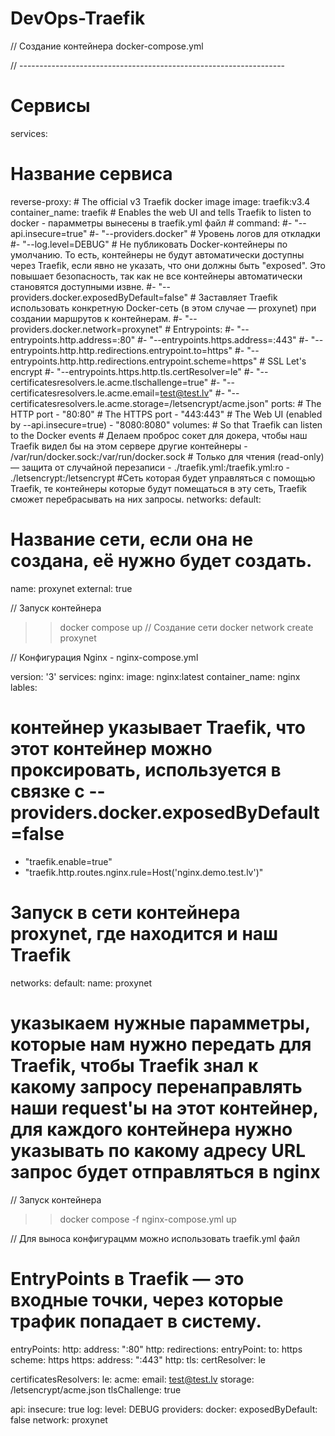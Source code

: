 # DevOps-Traefik


// Создание контейнера
docker-compose.yml


// ------------------------------------------------------------------


# Сервисы
services:
  # Название сервиса 
  reverse-proxy:
    # The official v3 Traefik docker image
    image: traefik:v3.4
    container_name: traefik
    # Enables the web UI and tells Traefik to listen to docker - парамметры вынесены в traefik.yml файл
    # command: 
      #- "--api.insecure=true" 
      #- "--providers.docker"
      # Уровень логов для откладки
      #- "--log.level=DEBUG"
      # Не публиковать Docker-контейнеры по умолчанию. То есть, контейнеры не будут автоматически доступны через Traefik, если явно не указать, что они должны быть "exposed". Это повышает безопасность, так как не все контейнеры автоматически становятся доступными извне.
      #- "--providers.docker.exposedByDefault=false"
      # Заставляет Traefik использовать конкретную Docker-сеть (в этом случае — proxynet) при создании маршрутов к контейнерам.
      #- "--providers.docker.network=proxynet"
      # Entrypoints:
      #- "--entrypoints.http.address=:80"
      #- "--entrypoints.https.address=:443"
      #- "--entrypoints.http.http.redirections.entrypoint.to=https"
      #- "--entrypoints.http.http.redirections.entrypoint.scheme=https"
      # SSL Let's encrypt
      #- "--entrypoints.https.http.tls.certResolver=le"
      #- "--certificatesresolvers.le.acme.tlschallenge=true"
      #- "--certificatesresolvers.le.acme.email=test@test.lv"
      #- "--certificatesresolvers.le.acme.storage=/letsencrypt/acme.json"
    ports:
      # The HTTP port
      - "80:80"
        # The HTTPS port
      - "443:443"
      # The Web UI (enabled by --api.insecure=true)
      - "8080:8080"
    volumes:
      # So that Traefik can listen to the Docker events
      # Делаем проброс сокет для докера, чтобы наш Traefik видел бы на этом сервере другие контейнеры
      - /var/run/docker.sock:/var/run/docker.sock
      # Только для чтения (read-only) — защита от случайной перезаписи
      - ./traefik.yml:/traefik.yml:ro
      - ./letsencrypt:/letsencrypt
#Сеть которая будет управляться с помощью Traefik, те контейнеры которые будут помещаться в эту сеть, Traefik сможет перебрасывать на них запросы.
networks:
 default:
  # Название сети, если она не создана, её нужно будет создать.
  name: proxynet
  external: true

// Запуск контейнера
>> docker compose up
// Создание сети
>> docker network create proxynet




// Конфигурация Nginx - nginx-compose.yml

version: '3'
services:
 nginx:
  image: nginx:latest
  container_name: nginx
  lables:
   # контейнер указывает Traefik, что этот контейнер можно проксировать, используется в связке с --providers.docker.exposedByDefault=false
   - "traefik.enable=true"
   - "traefik.http.routes.nginx.rule=Host('nginx.demo.test.lv')"
# Запуск в сети контейнера proxynet, где находится и наш Traefik
networks:
 default:
  name: proxynet

# указыкаем нужные парамметры, которые нам нужно передать для Traefik, чтобы Traefik знал к какому запросу перенаправлять наши request'ы на этот контейнер, для каждого контейнера нужно указывать по какому адресу URL запрос будет отправляться в nginx

// Запуск контейнера 
>> docker compose -f nginx-compose.yml up



// Для выноса конфигурацмм можно использовать traefik.yml файл
# EntryPoints в Traefik — это входные точки, через которые трафик попадает в систему.
entryPoints:
 http:
  address: ":80"
  http:
   redirections:
    entryPoint:
     to: https
     scheme: https
 https:
  address: ":443"
  http:
    tls:
     certResolver: le
     
certificatesResolvers:
 le:
  acme:
   email: test@test.lv
   storage: /letsencrypt/acme.json
   tlsChallenge: true
   
api:
 insecure: true
log: 
 level: DEBUG
providers:
 docker:
  exposedByDefault: false
  network: proxynet

